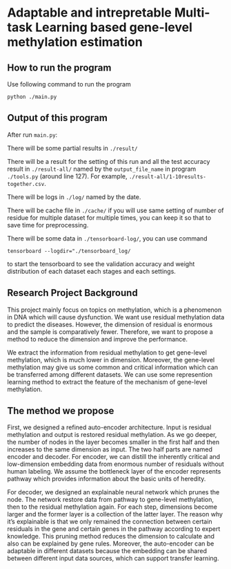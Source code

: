 # Adaptable and intrepretable Multi-task Learning based gene-level methylation estimation


## How to run the program
Use following command to run the program
```
python ./main.py
```

## Output of this program
After run `main.py`:

There will be some partial results in `./result/`

There will be a result for the setting of this run and all the test accuracy result in `./result-all/` named by the `output_file_name` in program `./tools.py` (around line 127). For example, `./result-all/1-10results-together.csv`.

There will be logs in `./log/` named by the date.

There will be cache file in `./cache/` if you will use same setting of number of residue for multiple dataset for multiple times, you can keep it so  that to save time for preprocessing.

There will be some data in `./tensorboard-log/`, you can use command 
```
tensorboard --logdir="./tensorboard_log/
``` 
to start the tensorboard to see the validation accuracy and weight distribution of each dataset each stages and each settings.

## Research Project Background
This project mainly focus on topics on methylation, which is a phenomenon in DNA which will cause dysfunction. We want use residual methylation data to predict the diseases.
However, the dimension of residual is enormous and the sample is comparatively fewer. Therefore, we want to propose a method to reduce the dimension and improve the performance.

We extract the information from residual methylation to get gene-level methylation, which is much lower in dimension.
Moreover, the gene-level methylation may give us some common and critical information which can be transferred among different datasets. We can use some represention learning method to extract the feature of the mechanism of gene-level methylation.



## The method we propose
First, we designed a refined auto-encoder architecture. Input is residual methylation and output is restored residual methylation. As we go deeper, the number of nodes in the layer becomes smaller in the first half and then increases to the same dimension as input. The two half parts are named encoder and decoder. For encoder, we can distill the inherently critical and low-dimension embedding data from enormous number of residuals without human labeling. We assume the bottleneck layer of the encoder represents pathway which provides information about the basic units of heredity. 

For decoder, we designed an explainable neural network which prunes the node. The network restore data from pathway to gene-level methylation, then to the residual methylation again. For each step, dimensions become larger and the former layer is a collection of the latter layer. The reason why it’s explainable is that we only remained the connection between certain residuals in the gene and certain genes in the pathway according to expert knowledge. This pruning method reduces the dimension to calculate and also can be explained by gene rules. 
Moreover, the auto-encoder can be adaptable in different datasets because the embedding can be shared between different input data sources, which can support transfer learning.
